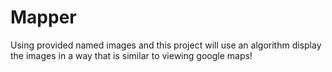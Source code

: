 # Mapper
Using provided named images and this project will use an algorithm display the images in a way that is similar to viewing google maps!
